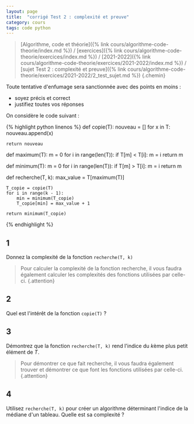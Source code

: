 ```yaml
---
layout: page
title:  "corrigé Test 2 : complexité et preuve"
category: cours
tags: code python
---
```


> [Algorithme, code et théorie]({% link cours/algorithme-code-theorie/index.md %}) / [exercices]({% link cours/algorithme-code-theorie/exercices/index.md %}) / [2021-2022]({% link cours/algorithme-code-theorie/exercices/2021-2022/index.md %}) / [sujet Test 2 : complexité et preuve]({% link cours/algorithme-code-theorie/exercices/2021-2022/2_test_sujet.md %})
{.chemin}

Toute tentative d'enfumage sera sanctionnée avec des points en moins :

* soyez précis et correct
* justifiez toutes vos réponses

On considère le code suivant :

<style>
    table, td, tr, th, pre {
        padding:0;
        margin:0;
        border:none
    }
</style>
{% highlight python linenos %}
def copie(T):
    nouveau = []
    for x in T:
        nouveau.append(x)

    return nouveau


def maximum(T):
    m = 0
    for i in range(len(T)):
        if T[m] < T[i]:
            m = i
    return m


def minimum(T):
    m = 0
    for i in range(len(T)):
        if T[m] > T[i]:
            m = i
    return m


def recherche(T, k):
    max_value = T[maximum(T)]

    T_copie = copie(T)
    for i in range(k - 1):
        min = minimum(T_copie)
        T_copie[min] = max_value + 1

    return minimum(T_copie)

{% endhighlight %}

## 1

Donnez la complexité de la fonction `recherche(T, k)`

> Pour calculer la complexité de la fonction recherche, il vous faudra également calculer les complexités des fonctions utilisées par celle-ci.
{.attention}

## 2

Quel est l'intérêt de la fonction `copie(T)` ?

## 3

Démontrez que la fonction `recherche(T, k)` rend l'indice du $k$ème plus petit élément de $T$.

> Pour démontrer ce que fait recherche, il vous faudra également trouver et démontrer ce que font les fonctions utilisées par celle-ci.
{.attention}

## 4

Utilisez `recherche(T, k)` pour créer un algorithme déterminant l'indice de la médiane d'un tableau. Quelle est sa complexité ?
